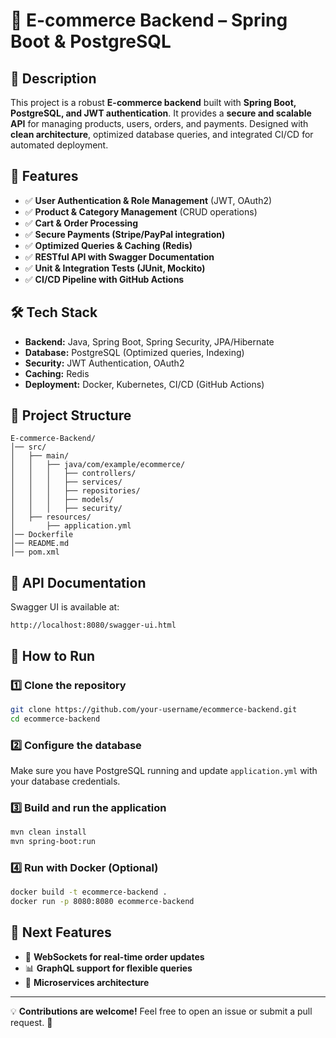 # 🛒 E-commerce Backend – Spring Boot & PostgreSQL

## 📌 Description
This project is a robust **E-commerce backend** built with **Spring Boot, PostgreSQL, and JWT authentication**. It provides a **secure and scalable API** for managing products, users, orders, and payments. Designed with **clean architecture**, optimized database queries, and integrated CI/CD for automated deployment.

## 🚀 Features
- ✅ **User Authentication & Role Management** (JWT, OAuth2)
- ✅ **Product & Category Management** (CRUD operations)
- ✅ **Cart & Order Processing**
- ✅ **Secure Payments (Stripe/PayPal integration)**
- ✅ **Optimized Queries & Caching (Redis)**
- ✅ **RESTful API with Swagger Documentation**
- ✅ **Unit & Integration Tests (JUnit, Mockito)**
- ✅ **CI/CD Pipeline with GitHub Actions**

## 🛠️ Tech Stack
- **Backend:** Java, Spring Boot, Spring Security, JPA/Hibernate
- **Database:** PostgreSQL (Optimized queries, Indexing)
- **Security:** JWT Authentication, OAuth2
- **Caching:** Redis
- **Deployment:** Docker, Kubernetes, CI/CD (GitHub Actions)

## 📂 Project Structure
```
E-commerce-Backend/
│── src/
│   ├── main/
│   │   ├── java/com/example/ecommerce/
│   │   │   ├── controllers/
│   │   │   ├── services/
│   │   │   ├── repositories/
│   │   │   ├── models/
│   │   │   ├── security/
│   ├── resources/
│       ├── application.yml
│── Dockerfile
│── README.md
│── pom.xml
```

## 📖 API Documentation
Swagger UI is available at:
```
http://localhost:8080/swagger-ui.html
```

## 🚀 How to Run
### 1️⃣ Clone the repository
```bash
git clone https://github.com/your-username/ecommerce-backend.git
cd ecommerce-backend
```

### 2️⃣ Configure the database
Make sure you have PostgreSQL running and update `application.yml` with your database credentials.

### 3️⃣ Build and run the application
```bash
mvn clean install
mvn spring-boot:run
```

### 4️⃣ Run with Docker (Optional)
```bash
docker build -t ecommerce-backend .
docker run -p 8080:8080 ecommerce-backend
```

## 📌 Next Features
- 🔄 **WebSockets for real-time order updates**
- 📊 **GraphQL support for flexible queries**
- 🚀 **Microservices architecture**

---
💡 **Contributions are welcome!** Feel free to open an issue or submit a pull request. 🚀
